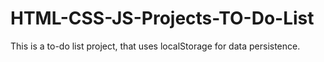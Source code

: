 # HTML-CSS-JS-Projects-TO-Do-List
This is a to-do list project, that uses localStorage for data persistence.
